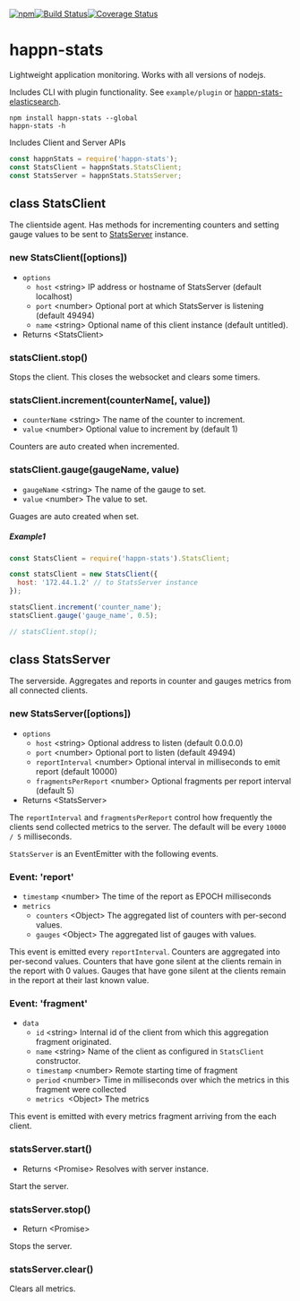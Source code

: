 [![npm](https://img.shields.io/npm/v/happn-stats.svg)](https://www.npmjs.com/package/happn-stats)[![Build Status](https://travis-ci.org/happner/happn-stats.svg?branch=master)](https://travis-ci.org/happner/happn-stats)[![Coverage Status](https://coveralls.io/repos/github/happner/happn-stats/badge.svg?branch=master)](https://coveralls.io/github/happner/happn-stats?branch=master)

# happn-stats

Lightweight application monitoring. Works with all versions of nodejs.

Includes CLI with plugin functionality. See `example/plugin` or [happn-stats-elasticsearch](https://github.com/happner/happn-stats-elasticsearch).

```
npm install happn-stats --global
happn-stats -h
```

Includes Client and Server APIs

```javascript
const happnStats = require('happn-stats');
const StatsClient = happnStats.StatsClient;
const StatsServer = happnStats.StatsServer;
```

## class StatsClient

The clientside agent. Has methods for incrementing counters and setting gauge values to be sent to [StatsServer](#class-statsserver) instance.

### new StatsClient([options])

* `options`
  * `host` \<string> IP address or hostname of StatsServer (default localhost)
  * `port` \<number> Optional port at which StatsServer is listening (default 49494)
  * `name` \<string> Optional name of this client instance (default untitled).
* Returns \<StatsClient>

### statsClient.stop()

Stops the client. This closes the websocket and clears some timers.

### statsClient.increment(counterName[, value])

* `counterName` \<string> The name of the counter to increment.
* `value` \<number> Optional value to increment by (default 1)

Counters are auto created when incremented.

### statsClient.gauge(gaugeName, value)

* `gaugeName` \<string> The name of the gauge to set.
* `value` \<number> The value to set.

Guages are auto created when set.

##### Example1

```javascript
const StatsClient = require('happn-stats').StatsClient;

const statsClient = new StatsClient({
  host: '172.44.1.2' // to StatsServer instance
});

statsClient.increment('counter_name');
statsClient.gauge('gauge_name', 0.5);

// statsClient.stop();
```



## class StatsServer

The serverside. Aggregates and reports in counter and gauges metrics from all connected clients.

### new StatsServer([options])

* `options`
  * `host` \<string> Optional address to listen (default 0.0.0.0)
  * `port` \<number> Optional port to listen (default 49494)
  * `reportInterval` \<number> Optional interval in milliseconds to emit report (default 10000)
  * `fragmentsPerReport` \<number> Optional fragments per report interval (default 5)
* Returns \<StatsServer>

The `reportInterval` and `fragmentsPerReport` control how frequently the clients send collected metrics to the server. The default will be every `10000 / 5` milliseconds.

`StatsServer` is an EventEmitter with the following events.

### Event: 'report'

* `timestamp` \<number> The time of the report as EPOCH milliseconds
* `metrics`
  * `counters` \<Object> The aggregated list of counters with per-second values.
  * `gauges` \<Object> The aggregated list of gauges with values.

This event is emitted every `reportInterval`. Counters are aggregated into per-second values. Counters that have gone silent at the clients remain in the report with 0 values. Gauges that have gone silent at the clients remain in the report at their last known value.

### Event: 'fragment'

* `data`
  * `id` \<string> Internal id of the client from which this aggregation fragment originated.
  * `name` \<string> Name of the client as configured in `StatsClient` constructor.
  * `timestamp` \<number> Remote starting time of fragment
  * `period` \<number> Time in milliseconds over which the metrics in this fragment were collected
  * `metrics `\<Object> The metrics

This event is emitted with every metrics fragment arriving from the each client.

### statsServer.start()

* Returns \<Promise> Resolves with server instance.

Start the server.

### statsServer.stop()

* Return \<Promise> 

Stops the server.

### statsServer.clear()

Clears all metrics.